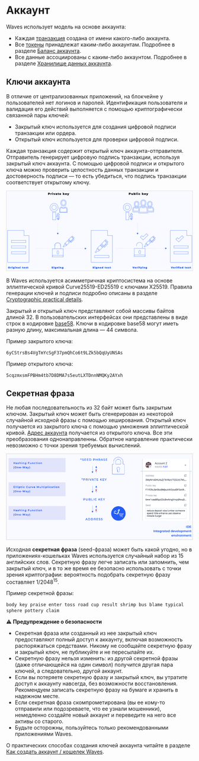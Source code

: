 # Аккаунт

Waves использует модель на основе аккаунта:
* Каждая [транзакция](/ru/blockchain/transaction/) создана от имени какого-либо аккаунта.
* Все [токены](/ru/blockchain/token/) принадлежат каким-либо аккаунтам. Подробнее в разделе [Баланс аккаунта](/ru/blockchain/account/account-balance).
* Все данные ассоциированы с каким-либо аккаунтом. Подробнее в разделе [Хранилище данных аккаунта](/ru/blockchain/account/account-data=storage).

## Ключи аккаунта

В отличие от централизованных приложений, на блокчейне у пользователей нет логинов и паролей. Идентификация пользователя и валидация его действий выполняется с помощью криптографически связанной пары ключей:

* Закрытый ключ используется для создания цифровой подписи транзакции или ордера.
* Открытый ключ используется для проверки цифровой подписи.

Каждая транзакция содержит открытый ключ аккаунта-отправителя. Отправитель генерирует цифровую подпись транзакции, используя закрытый ключ аккаунта. С помощью цифровой подписи и открытого ключа можно проверить целостность данных транзакции и достоверность подписи — то есть убедиться, что подпись транзакции соответствует открытому ключу.

![](./_assets/keys.png)

В Waves используется асимметричная криптосистема на основе эллиптической кривой Curve25519-ED25519 с ключами X25519. Правила генерации ключей и подписи подробно описаны в разделе [Cryptographic practical details](/en/blockchain/waves-protocol/cryptographic-practical-details).

Закрытый и открытый ключ представляют собой массивы байтов длиной 32. В пользовательских интерфейсах они представлены в виде строк в кодировке [base58](https://ru.wikipedia.org/wiki/Base58). Ключи в кодировке base58 могут иметь разную длину, максимальная длина — 44 символа.

Пример закрытого ключа:

```
6yCStrsBs4VgTmYcSgF37pmQhCo6t9LZk5bQqUyUNSAs
```

Пример открытого ключа:

```
5cqzmxsmFPBHm4tb7D8DMA7s5eutLXTDnnNMQKy2AYxh
```

## Секретная фраза

Не любая последовательность из 32 байт может быть закрытым ключом. Закрытый ключ может быть сгенерирован из некоторой случайной исходной фразы с помощью хеширования. Открытый ключ получается из закрытого ключа с помощью умножения эллиптической кривой. [Адрес аккаунта](/ru/blockchain/account/address) получается из открытого ключа. Все эти преобразования однонаправленны. Обратное направление практически невозможно с точки зрения требуемых вычислений.

![](./_assets/keys-way.png)

Исходная **секретная фраза** (seed-фраза) может быть какой угодно, но в приложениях-кошельках Waves используется случайный набор из 15 английских слов. Секретную фразу легче записать или запомнить, чем закрытый ключ, и в то же время ее безопасно использовать с точки зрения криптографии: вероятность подобрать секретную фразу составляет 1/2048<sup>15</sup>.

Пример секретной фразы:

```
body key praise enter toss road cup result shrimp bus blame typical sphere pottery claim
```

:warning: **Предупреждение о безопасности**
* Секретная фраза или созданный из нее закрытый ключ предоставляют полный доступ к аккаунту, включая возможность распоряжаться средствами. Никому не сообщайте секретную фразу и закрытый ключ, не публикуйте и не пересылайте их.
* Секретную фразу нельзя изменить: из другой секретной фразы (даже отличающейся на один символ) получится другая пара ключей, а следовательно, другой аккаунт.
* Если вы потеряете секретную фразу и закрытый ключ, вы утратите доступ к аккаунту навсегда, без возможности восстановления. Рекомендуем записать секретную фразу на бумаге и хранить в надежном месте.
* Если секретная фраза скомпрометирована (вы ее кому-то отправили или подозреваете, что ее узнали мошенники), немедленно создайте новый аккаунт и переведите на него все активы со старого.
* Будьте осторожны, пользуйтесь только рекомендованными приложениями Waves.

О практических способах создания ключей аккаунта читайте в разделе [Как создать аккаунт / кошелек Waves](/ru/blockchain/account/create).
